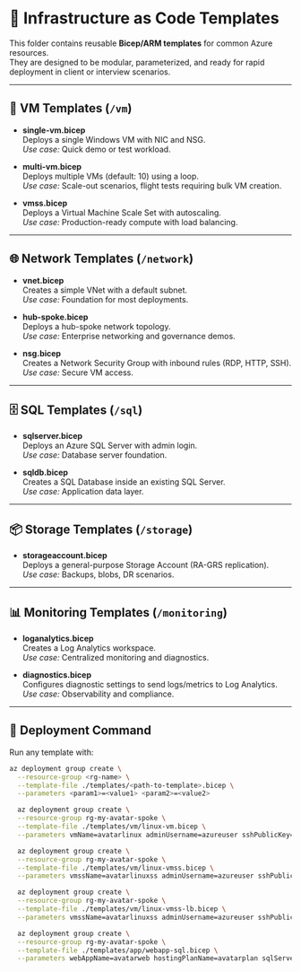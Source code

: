 # 📂 Infrastructure as Code Templates

This folder contains reusable **Bicep/ARM templates** for common Azure resources.  
They are designed to be modular, parameterized, and ready for rapid deployment in client or interview scenarios.

---

## 🚀 VM Templates (`/vm`)
- **single-vm.bicep**  
  Deploys a single Windows VM with NIC and NSG.  
  *Use case:* Quick demo or test workload.

- **multi-vm.bicep**  
  Deploys multiple VMs (default: 10) using a loop.  
  *Use case:* Scale-out scenarios, flight tests requiring bulk VM creation.

- **vmss.bicep**  
  Deploys a Virtual Machine Scale Set with autoscaling.  
  *Use case:* Production-ready compute with load balancing.

---

## 🌐 Network Templates (`/network`)
- **vnet.bicep**  
  Creates a simple VNet with a default subnet.  
  *Use case:* Foundation for most deployments.

- **hub-spoke.bicep**  
  Deploys a hub-spoke network topology.  
  *Use case:* Enterprise networking and governance demos.

- **nsg.bicep**  
  Creates a Network Security Group with inbound rules (RDP, HTTP, SSH).  
  *Use case:* Secure VM access.

---

## 🗄️ SQL Templates (`/sql`)
- **sqlserver.bicep**  
  Deploys an Azure SQL Server with admin login.  
  *Use case:* Database server foundation.

- **sqldb.bicep**  
  Creates a SQL Database inside an existing SQL Server.  
  *Use case:* Application data layer.

---

## 📦 Storage Templates (`/storage`)
- **storageaccount.bicep**  
  Deploys a general-purpose Storage Account (RA-GRS replication).  
  *Use case:* Backups, blobs, DR scenarios.

---

## 📊 Monitoring Templates (`/monitoring`)
- **loganalytics.bicep**  
  Creates a Log Analytics workspace.  
  *Use case:* Centralized monitoring and diagnostics.

- **diagnostics.bicep**  
  Configures diagnostic settings to send logs/metrics to Log Analytics.  
  *Use case:* Observability and compliance.

---

## 🔧 Deployment Command 
Run any template with:
```bash
az deployment group create \
  --resource-group <rg-name> \
  --template-file ./templates/<path-to-template>.bicep \
  --parameters <param1>=<value1> <param2>=<value2>

  az deployment group create \
  --resource-group rg-my-avatar-spoke \
  --template-file ./templates/vm/linux-vm.bicep \
  --parameters vmName=avatarlinux adminUsername=azureuser sshPublicKey="$(cat ~/.ssh/id_rsa.pub)"

  az deployment group create \
  --resource-group rg-my-avatar-spoke \
  --template-file ./templates/vm/linux-vmss.bicep \
  --parameters vmssName=avatarlinuxss adminUsername=azureuser sshPublicKey="$(cat ~/.ssh/id_rsa.pub)" instanceCount=3

  az deployment group create \
  --resource-group rg-my-avatar-spoke \
  --template-file ./templates/vm/linux-vmss-lb.bicep \
  --parameters vmssName=avatarlinuxss adminUsername=azureuser sshPublicKey="$(cat ~/.ssh/id_rsa.pub)" instanceCount=3

  az deployment group create \
  --resource-group rg-my-avatar-spoke \
  --template-file ./templates/app/webapp-sql.bicep \
  --parameters webAppName=avatarweb hostingPlanName=avatarplan sqlServerName=avatarsql sqlDbName=appdb adminUsername=sqladmin adminPassword=YourP@ssword123